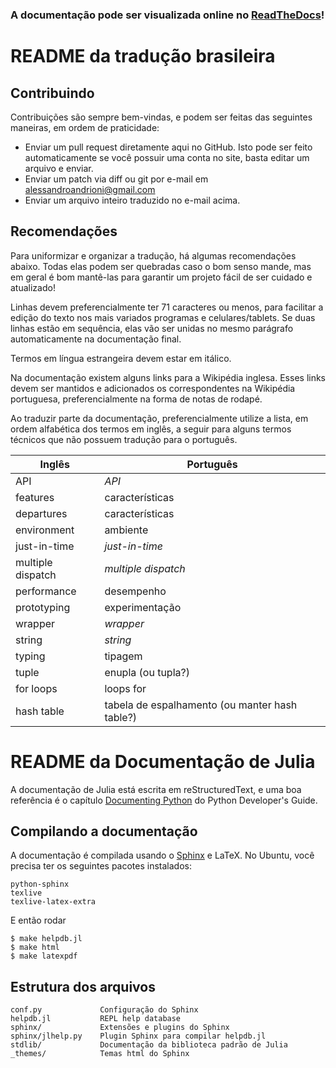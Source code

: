 ### A documentação pode ser visualizada online no [ReadTheDocs](https://julia_pt-br.readthedocs.org/en/latest/)!

README da tradução brasileira
=============================

Contribuindo
------------

Contribuições são sempre bem-vindas, e podem ser feitas das seguintes maneiras,
em ordem de praticidade:
- Enviar um pull request diretamente aqui no GitHub. Isto pode ser feito 
  automaticamente se você possuir uma conta no site, basta editar um arquivo
  e enviar.
- Enviar um patch via diff ou git por e-mail em alessandroandrioni@gmail.com
- Enviar um arquivo inteiro traduzido no e-mail acima.

Recomendações
-------------

Para uniformizar e organizar a tradução, há algumas recomendações abaixo.
Todas elas podem ser quebradas caso o bom senso mande, mas em geral é bom
mantê-las para garantir um projeto fácil de ser cuidado e atualizado!

Linhas devem preferencialmente ter 71 caracteres ou menos, para facilitar
a edição do texto nos mais variados programas e celulares/tablets. Se duas
linhas estão em sequência, elas vão ser unidas no mesmo parágrafo 
automaticamente na documentação final.

Termos em língua estrangeira devem estar em itálico.

Na documentação existem alguns links para a Wikipédia inglesa. Esses links
devem ser mantidos e adicionados os correspondentes na Wikipédia portuguesa,
preferencialmente na forma de notas de rodapé.

Ao traduzir parte da documentação, preferencialmente utilize a lista, em ordem
alfabética dos termos em inglês, a seguir para alguns termos técnicos que não
possuem tradução para o português.

| Inglês                               | Português                            |
|--------------------------------------|--------------------------------------|
| API                                  | *API*                                |
| features                             | características                      |
| departures                           | características                      |
| environment                          | ambiente                             |
| just-in-time                         | *just-in-time*                       |
| multiple dispatch                    | *multiple dispatch*                  |
| performance                          | desempenho                           |
| prototyping                          | experimentação                       |
| wrapper                              | *wrapper*                            |
| string                               | *string*                             |
| typing                               | tipagem                              |
| tuple                                | enupla (ou tupla?)                   |
| for loops                            | loops for                            |
| hash table                           | tabela de espalhamento (ou manter hash table?)  |

README da Documentação de Julia
===============================

A documentação de Julia está escrita em reStructuredText, e uma boa referência 
é o capítulo [Documenting Python](http://docs.python.org/devguide/documenting.html)
do Python Developer's Guide.

Compilando a documentação
-------------------------

A documentação é compilada usando o [Sphinx](http://sphinx.pocoo.org/) e LaTeX.
No Ubuntu, você precisa ter os seguintes pacotes instalados:

    python-sphinx
    texlive
    texlive-latex-extra

E então rodar

    $ make helpdb.jl
    $ make html
    $ make latexpdf

Estrutura dos arquivos
----------------------

    conf.py             Configuração do Sphinx
    helpdb.jl           REPL help database
    sphinx/             Extensões e plugins do Sphinx
    sphinx/jlhelp.py    Plugin Sphinx para compilar helpdb.jl
    stdlib/             Documentação da biblioteca padrão de Julia
    _themes/            Temas html do Sphinx
